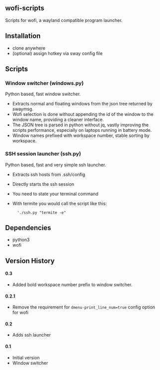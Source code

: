 ## wofi-scripts
Scripts for wofi, a wayland compatible program launcher.

## Installation

- clone anywhere
- (optional) assign hotkey via sway config file


## Scripts

### Window switcher (windows.py)

Python based, fast window switcher.

- Extracts normal and floating windows from the json tree returned by swaymsg.
- Wofi selection is done without appending the id of the window to the window name, providing a cleaner interface.
- The JSON tree is parsed in python without jq, vastly improving the scripts performance, especially on laptops running in battery mode.
- Window names prefixed with workspace number, stable sorting by workspace.

### SSH session launcher (ssh.py)

Python based, fast and very simple ssh launcher.

- Extracts ssh hosts from .ssh/config
- Directly starts the ssh session
- You need to state your terminal command
- With termite you would call the script like this:

		'./ssh.py "termite -e"

## Dependencies

- python3
- wofi

## Version History

#### 0.3
- Added bold workspace number prefix to window switcher.

#### 0.2.1
- Remove the requirement for `dmenu-print_line_num=true` config option for wofi

#### 0.2
- Adds ssh launcher

#### 0.1
- Initial version
- Window switcher
